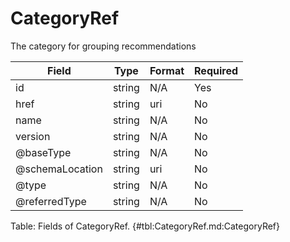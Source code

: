 <!--
    ATTENTION: This file was generated via gradle!
               Do NOT manually edit this file! Any such changes will be overwritten!
-->

# CategoryRef

The category for grouping recommendations

| Field | Type | Format | Required |
|-------|---|--------|---|
| id | string | N/A | Yes |
| href | string | uri | No |
| name | string | N/A | No |
| version | string | N/A | No |
| \@baseType | string | N/A | No |
| \@schemaLocation | string | uri | No |
| \@type | string | N/A | No |
| \@referredType | string | N/A | No |

Table: Fields of CategoryRef. {#tbl:CategoryRef.md:CategoryRef}
